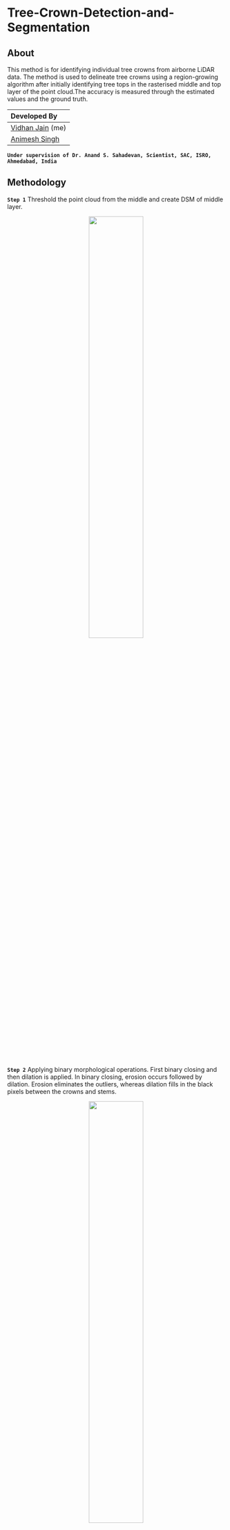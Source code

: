 # Tree-Crown-Detection-and-Segmentation

## About
This method is for identifying individual tree crowns from airborne LiDAR data. The method is used to delineate tree crowns using a region-growing algorithm after initially identifying tree tops in the rasterised middle and top layer of the point cloud.The accuracy is measured through the estimated values and the ground truth.

|Developed By|
|:-|
|[Vidhan Jain](https://github.com/vidhanjain03) (me)|
|[Animesh Singh](https://github.com/animeshdebug7)|


**`Under supervision of Dr. Anand S. Sahadevan, Scientist, SAC, ISRO, Ahmedabad, India`**

## Methodology

**`Step 1`**
Threshold the point cloud from the middle and create DSM of middle layer.
<p align="center">
<img src="https://user-images.githubusercontent.com/66486050/210488018-0b362092-918b-4bb4-9562-fdf54ab8ffd3.png" width=50% height=50%>
</p>

**`Step 2`**
Applying binary morphological operations. First binary closing and then dilation is applied. In binary closing, erosion occurs followed by dilation. Erosion eliminates the outliers, whereas dilation fills in the black pixels between the crowns and stems.

<p align="center">
<img src="https://user-images.githubusercontent.com/66486050/210488863-75a84601-b184-4482-9cad-f616ec4e0d33.png" width=50% height=50%>
</p>

**`Step 3`**
Find the centroid for every object in the image. These are seed_1.

<p align="center">
<img src="https://user-images.githubusercontent.com/66486050/210488870-ba0725d2-40d7-49fc-a004-3157514f1c7c.png" width=50% height=50%>
</p>

**`Step 4`**
Take the top layer CHM and smooth the image

<p align="center">
<img src="https://user-images.githubusercontent.com/66486050/210488881-40f37f96-2b31-4868-90b6-b70492b690b4.png" width=50% height=50%>
</p>

**`Step 5`**
Overlap seed_1 on the top layer CHM

<p align="center">
<img src="https://user-images.githubusercontent.com/66486050/210488884-7ffcdd0f-73ba-40e3-9779-b3b3f72b5021.png" width=50% height=50%>
</p>

**`Step 6`**
Make a window around each seed_1 and find the highest intensity pixel in that window(seed_2).
<p align="center">
<img src="https://user-images.githubusercontent.com/66486050/210488897-7d15de63-0ffc-43a5-acc2-c524debdaa58.png" width=50% height=50%>
</p>

**`Step 7`**
Replace small clusters of seed_2 with single seed. That is our tree top.

<p align="center">
<img src="https://user-images.githubusercontent.com/66486050/210488903-baae84b0-6a2e-4016-ad23-14613172772f.png" width=50% height=50%>
</p>

## Output
The following results were obtained using the watershed segmentation
<p align="center">
<img src="https://user-images.githubusercontent.com/66486050/210489772-daecd919-630a-4291-85c1-3e40946dc43f.png" width=50% height=50%>
</p>

## Findings
We have described the technique which has produced relatively precise results compared to other pre-existing methods. The accuracy of this method recedes when canopy is too small and adjoint because when large morphological kernel is used, more than one tree trunk will merge. For a small kernel, one tree will have more than one seed. To counter this problem, we take kernel size to distinguish two tree trunks and when more than one seed point for a single tree is observed, the cluster is replaced by a single seed. When canopies are larger, the accuracy increases. In the graph, plot 1, plot 3 estimated values are more deviated compared to plot 4 as these plots are of smaller canopies in a dense forest. The parameters of plots vary according to species of tree, sun position, slope of terrain, density of forest and other environmental conditions. The patch size for seed2 is taken between 50 - 100 as the image resolution is 2cm implying the tree top is going to be in the radius of 1 - 2 metres. The accurate tree tops is used in the region based image segmentation algorithm.
